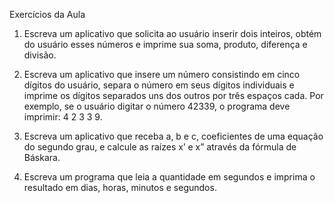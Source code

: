 Exercícios da Aula

1. Escreva um aplicativo que solicita ao usuário inserir dois inteiros, obtém do usuário esses números e imprime
sua soma, produto, diferença e divisão.

2. Escreva um aplicativo que insere um número consistindo em cinco dígitos do usuário, separa o número em seus
dígitos individuais e imprime os dígitos separados uns dos outros por três espaços cada. Por exemplo, se o
usuário digitar o número 42339, o programa deve imprimir:
4 2 3 3 9.

3. Escreva um aplicativo que receba a, b e c, coeficientes de uma equação do segundo grau, e calcule as raízes x’ e
x” através da fórmula de Báskara.

4. Escreva um programa que leia a quantidade em segundos e imprima o resultado em dias, horas, minutos e
segundos.